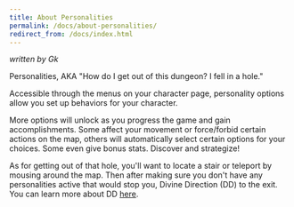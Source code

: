 ```yaml
---
title: About Personalities
permalink: /docs/about-personalities/
redirect_from: /docs/index.html
---
```


_written by Gk_

Personalities, AKA "How do I get out of this dungeon? I fell in a hole."
 
Accessible through the menus on your character page, personality options allow you set up behaviors for your character.
 
More options will unlock as you progress the game and gain accomplishments. Some affect your movement or force/forbid certain actions on the map, others will automatically select certain options for your choices. Some even give bonus stats. Discover and strategize!
 
As for getting out of that hole, you'll want to locate a stair or teleport by mousing around the map. Then after making sure you don't have any personalities active that would stop you, Divine Direction (DD) to the exit. You can learn more about DD [here](https://idle.land/docs/divine-direction).
